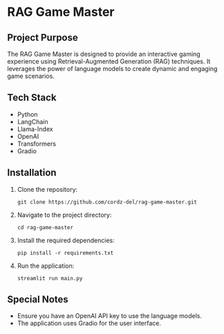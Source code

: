 # RAG Game Master

## Project Purpose
The RAG Game Master is designed to provide an interactive gaming experience using Retrieval-Augmented Generation (RAG) techniques. It leverages the power of language models to create dynamic and engaging game scenarios.

## Tech Stack
- Python
- LangChain
- Llama-Index
- OpenAI
- Transformers
- Gradio

## Installation
1. Clone the repository:
   ```
   git clone https://github.com/cordz-del/rag-game-master.git
   ```
2. Navigate to the project directory:
   ```
   cd rag-game-master
   ```
3. Install the required dependencies:
   ```
   pip install -r requirements.txt
   ```
4. Run the application:
   ```
   streamlit run main.py
   ```

## Special Notes
- Ensure you have an OpenAI API key to use the language models.
- The application uses Gradio for the user interface.
